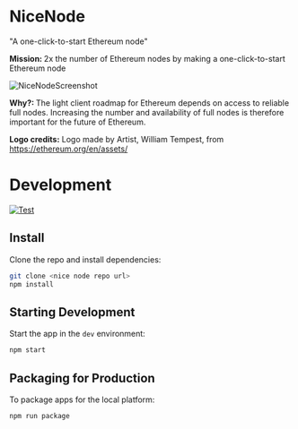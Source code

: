 # NiceNode

"A one-click-to-start Ethereum node"

<strong>Mission: </strong>2x the number of Ethereum nodes by making a one-click-to-start Ethereum node

![NiceNodeScreenshot](https://www.nicenode.xyz/img/screenshot.png "NiceNodeScreenshot")

<strong>Why?: </strong>The light client roadmap for Ethereum depends on access to reliable full nodes. Increasing the number and availability of full nodes is therefore important for the future of Ethereum.

<strong>Logo credits:</strong> Logo made by Artist, William Tempest, from https://ethereum.org/en/assets/

# Development

[![Test](https://github.com/jgresham/nice-node/actions/workflows/test.yml/badge.svg)](https://github.com/jgresham/nice-node/actions/workflows/test.yml)

## Install

Clone the repo and install dependencies:

```bash
git clone <nice node repo url>
npm install
```

## Starting Development

Start the app in the `dev` environment:

```bash
npm start
```

## Packaging for Production

To package apps for the local platform:

```bash
npm run package
```
